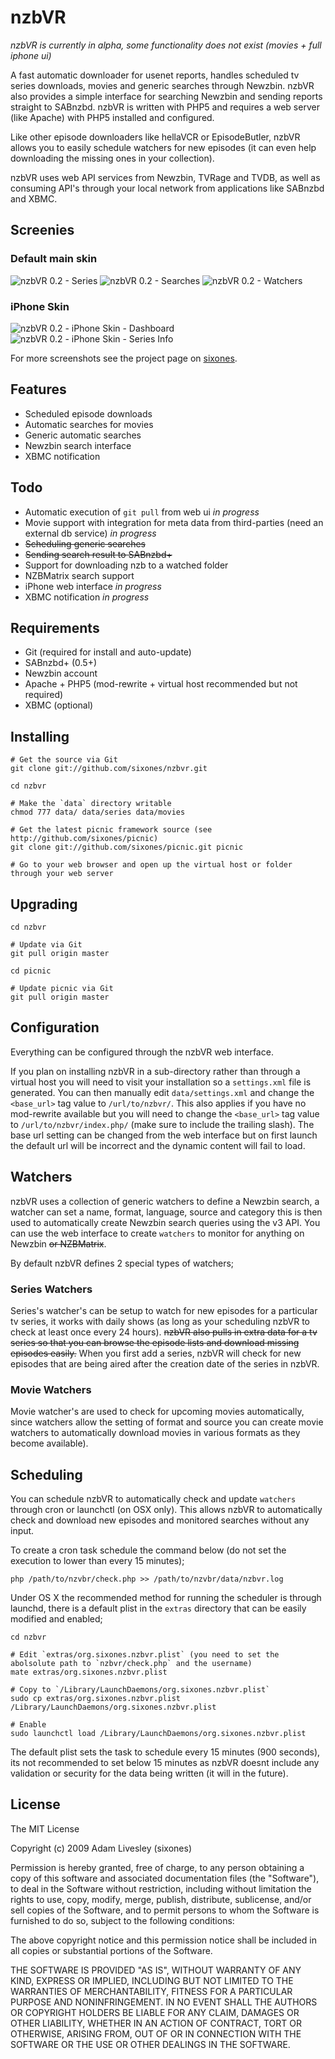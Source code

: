 nzbVR
=====

*nzbVR is currently in alpha, some functionality does not exist (movies + full iphone ui)*

A fast automatic downloader for usenet reports, handles scheduled tv series downloads, movies and generic searches through Newzbin. nzbVR also provides a simple interface for searching Newzbin and sending reports straight to SABnzbd. nzbVR is written with PHP5 and requires a web server (like Apache) with PHP5 installed and configured.

Like other episode downloaders like hellaVCR or EpisodeButler, nzbVR allows you to easily schedule watchers for new episodes (it can even help downloading the missing ones in your collection). 

nzbVR uses web API services from Newzbin, TVRage and TVDB, as well as consuming API's through your local network from applications like SABnzbd and XBMC.

Screenies
---------

### Default main skin

![nzbVR 0.2 - Series](http://farm3.static.flickr.com/2702/4017631907_b54ed0a1ae.jpg)
![nzbVR 0.2 - Searches](http://farm3.static.flickr.com/2695/4018393476_191289bc87.jpg)
![nzbVR 0.2 - Watchers](http://farm3.static.flickr.com/2449/4017631463_933c4fea81.jpg)

### iPhone Skin

![nzbVR 0.2 - iPhone Skin - Dashboard](http://farm3.static.flickr.com/2640/4017595775_36f10725b8.jpg)
![nzbVR 0.2 - iPhone Skin - Series Info](http://farm3.static.flickr.com/2482/4018362390_6885365558.jpg)

For more screenshots see the project page on [sixones][].

[sixones]: http://sixones.com/projects/nzbvr "sixones.com"

Features
--------

* Scheduled episode downloads
* Automatic searches for movies
* Generic automatic searches
* Newzbin search interface
* XBMC notification

Todo
----

* Automatic execution of `git pull` from web ui *in progress*
* Movie support with integration for meta data from third-parties (need an external db service) *in progress*
* <del>Scheduling generic searches</del>
* <del>Sending search result to SABnzbd+</del>
* Support for downloading nzb to a watched folder
* NZBMatrix search support
* iPhone web interface *in progress*
* XBMC notification *in progress*

Requirements
------------

* Git (required for install and auto-update)
* SABnzbd+ (0.5+)
* Newzbin account
* Apache + PHP5 (mod-rewrite + virtual host recommended but not required)
* XBMC (optional)
	
Installing
----------

	# Get the source via Git
	git clone git://github.com/sixones/nzbvr.git
	
	cd nzbvr
	
	# Make the `data` directory writable
	chmod 777 data/ data/series data/movies
	
	# Get the latest picnic framework source (see http://github.com/sixones/picnic)
	git clone git://github.com/sixones/picnic.git picnic
	
	# Go to your web browser and open up the virtual host or folder through your web server
	
Upgrading
---------

	cd nzbvr
	
	# Update via Git
	git pull origin master
	
	cd picnic
	
	# Update picnic via Git
	git pull origin master
	
Configuration
-------------

Everything can be configured through the nzbVR web interface.

If you plan on installing nzbVR in a sub-directory rather than through a virtual host you will need to visit your installation so a `settings.xml` file is generated. You can then manually edit `data/settings.xml` and change the `<base_url>` tag value to `/url/to/nzbvr/`. This also applies if you have no mod-rewrite available but you will need to change the `<base_url>` tag value to `/url/to/nzbvr/index.php/` (make sure to include the trailing slash). The base url setting can be changed from the web interface but on first launch the default url will be incorrect and the dynamic content will fail to load.

Watchers
--------

nzbVR uses a collection of generic watchers to define a Newzbin search, a watcher can set a name, format, language, source and category this is then used to automatically create Newzbin search queries using the v3 API. You can use the web interface to create `watchers` to monitor for anything on Newzbin <del>or NZBMatrix</del>.

By default nzbVR defines 2 special types of watchers;

### Series Watchers

Series's watcher's can be setup to watch for new episodes for a particular tv series, it works with daily shows (as long as your scheduling nzbVR to check at least once every 24 hours). <del>nzbVR also pulls in extra data for a tv series so that you can browse the episode lists and download missing episodes easily.</del> When you first add a series, nzbVR will check for new episodes that are being aired after the creation date of the series in nzbVR. 

### Movie Watchers

Movie watcher's are used to check for upcoming movies automatically, since watchers allow the setting of format and source you can create movie watchers to automatically download movies in various formats as they become available).

Scheduling
----------

You can schedule nzbVR to automatically check and update `watchers` through cron or launchctl (on OSX only). This allows nzbVR to automatically check and download new episodes and monitored searches without any input. 

To create a cron task schedule the command below (do not set the execution to lower than every 15 minutes);

	php /path/to/nzvbr/check.php >> /path/to/nzvbr/data/nzbvr.log
	
Under OS X the recommended method for running the scheduler is through launchd, there is a default plist in the `extras` directory that can be easily modified and enabled;

	cd nzbvr
	
	# Edit `extras/org.sixones.nzbvr.plist` (you need to set the abolsolute path to `nzbvr/check.php` and the username)
	mate extras/org.sixones.nzbvr.plist
	
	# Copy to `/Library/LaunchDaemons/org.sixones.nzbvr.plist`
	sudo cp extras/org.sixones.nzbvr.plist /Library/LaunchDaemons/org.sixones.nzbvr.plist
	
	# Enable
	sudo launchctl load /Library/LaunchDaemons/org.sixones.nzbvr.plist
	
The default plist sets the task to schedule every 15 minutes (900 seconds), its not recommended to set below 15 minutes as nzbVR doesnt include any validation or security for the data being written (it will in the future).
	
[Picnic]: http://github.com/sixones/picnic "Picnic"

License
-------

The MIT License

Copyright (c) 2009 Adam Livesley (sixones)

Permission is hereby granted, free of charge, to any person obtaining a copy
of this software and associated documentation files (the "Software"), to deal
in the Software without restriction, including without limitation the rights
to use, copy, modify, merge, publish, distribute, sublicense, and/or sell
copies of the Software, and to permit persons to whom the Software is
furnished to do so, subject to the following conditions:

The above copyright notice and this permission notice shall be included in
all copies or substantial portions of the Software.

THE SOFTWARE IS PROVIDED "AS IS", WITHOUT WARRANTY OF ANY KIND, EXPRESS OR
IMPLIED, INCLUDING BUT NOT LIMITED TO THE WARRANTIES OF MERCHANTABILITY,
FITNESS FOR A PARTICULAR PURPOSE AND NONINFRINGEMENT. IN NO EVENT SHALL THE
AUTHORS OR COPYRIGHT HOLDERS BE LIABLE FOR ANY CLAIM, DAMAGES OR OTHER
LIABILITY, WHETHER IN AN ACTION OF CONTRACT, TORT OR OTHERWISE, ARISING FROM,
OUT OF OR IN CONNECTION WITH THE SOFTWARE OR THE USE OR OTHER DEALINGS IN
THE SOFTWARE.